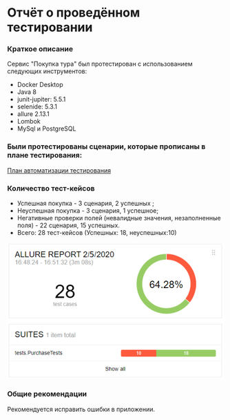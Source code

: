 # Отчёт о проведённом тестировании
### Краткое описание
Cервис "Покупка тура" был протестирован с использованием следующих инструментов:
* Docker Desktop
* Java 8
* junit-jupiter: 5.5.1
* selenide: 5.3.1
* allure 2.13.1
* Lombok
* MySql и PostgreSQL

### Были протестированы сценарии, которые прописаны в плане тестирования:
[План автоматизации тестирования](https://github.com/drevnik/AQA_diplom/blob/master/docs/Plan.md)

### Количество тест-кейсов

* Успешная покупка - 3 сценария, 2 успешных ;
* Неуспешная покупка - 3 сценария, 1 успешное;
* Негативные проверки полей (невалидные значения, незаполненные поля) - 22 сценария, 15 успешных.
* Всего: 28 тест-кейсов (Успешных: 18, неуспешных:10)

![](img/AllureReport.png)

### Общие рекомендации

Рекомендуется исправить ошибки в приложении.
